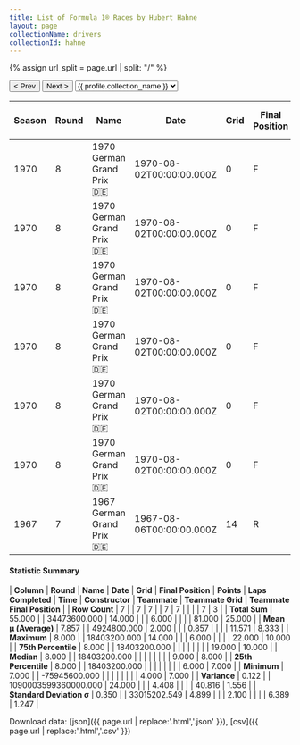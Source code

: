 ```yaml
---
title: List of Formula 1® Races by Hubert Hahne
layout: page
collectionName: drivers
collectionId: hahne
---
```


{% assign url_split = page.url | split: "/" %}
<div id="collection-navigation">
<button onclick="selector.options[selector.selectedIndex-1].value && (window.location = selector.options[selector.selectedIndex-1].value);">&lt; Prev</button>
<button onclick="selector.options[selector.selectedIndex+1].value && (window.location = selector.options[selector.selectedIndex+1].value);">Next &gt;</button>
<select id="selector" onchange="this.options[this.selectedIndex].value && (window.location = this.options[this.selectedIndex].value);">
  {% for collectionId in site.data[page.collectionName].refs %}
    {% if collectionId == page.collectionId %}
      {% assign selected = "selected" %}
    {% else %}
      {% assign selected = "" %}
    {% endif %}
    {% assign profile = site.data[page.collectionName][collectionId].profile %}
    <option value="/f1/{{ page.collectionName }}/{{ collectionId }}/{{ url_split[4] }}" {{ selected }}>{{ profile.collection_name }}</option>
  {% endfor %}
</select>
</div>

| Season | Round | Name | Date | Grid | Final Position | Points | Laps Completed | Time | Constructor | Teammate | Teammate Grid | Teammate Final Position |
|--|--|--|--|--|--|--|--|--|--|--|--|--|
| 1970 | 8 | 1970 German Grand Prix 🇩🇪 | 1970-08-02T00:00:00.000Z | 0 | F | 0.0 | 0 |   | March 🇬🇧 | [François Cevert 🇫🇷](/f1/drivers/cevert) | 14 | 7 |
| 1970 | 8 | 1970 German Grand Prix 🇩🇪 | 1970-08-02T00:00:00.000Z | 0 | F | 0.0 | 0 |   | March 🇬🇧 | [Jo Siffert 🇨🇭](/f1/drivers/siffert) | 4 | 8 |
| 1970 | 8 | 1970 German Grand Prix 🇩🇪 | 1970-08-02T00:00:00.000Z | 0 | F | 0.0 | 0 |   | March 🇬🇧 | [Chris Amon 🇳🇿](/f1/drivers/amon) | 6 | R |
| 1970 | 8 | 1970 German Grand Prix 🇩🇪 | 1970-08-02T00:00:00.000Z | 0 | F | 0.0 | 0 |   | March 🇬🇧 | [Jackie Stewart 🇬🇧](/f1/drivers/stewart) | 7 | R |
| 1970 | 8 | 1970 German Grand Prix 🇩🇪 | 1970-08-02T00:00:00.000Z | 0 | F | 0.0 | 0 |   | March 🇬🇧 | [Mario Andretti 🇺🇸](/f1/drivers/mario_andretti) | 9 | R |
| 1970 | 8 | 1970 German Grand Prix 🇩🇪 | 1970-08-02T00:00:00.000Z | 0 | F | 0.0 | 0 |   | March 🇬🇧 | [Ronnie Peterson 🇸🇪](/f1/drivers/peterson) | 19 | R |
| 1967 | 7 | 1967 German Grand Prix 🇩🇪 | 1967-08-06T00:00:00.000Z | 14 | R | 0.0 | 6 |   | Lola 🇬🇧 | [David Hobbs 🇬🇧](/f1/drivers/hobbs) | 22 | 10 |

#### Statistic Summary

| **Column** | **Round** | **Name** | **Date** | **Grid** | **Final Position** | **Points** | **Laps Completed** | **Time** | **Constructor** | **Teammate** | **Teammate Grid** | **Teammate Final Position** |
| **Row Count** | 7 |  | 7 | 7 |  | 7 | 7 |  |  |  | 7 | 3 |
| **Total Sum** | 55.000 |  | 34473600.000 | 14.000 |  |  | 6.000 |  |  |  | 81.000 | 25.000 |
| **Mean μ (Average)** | 7.857 |  | 4924800.000 | 2.000 |  |  | 0.857 |  |  |  | 11.571 | 8.333 |
| **Maximum** | 8.000 |  | 18403200.000 | 14.000 |  |  | 6.000 |  |  |  | 22.000 | 10.000 |
| **75th Percentile** | 8.000 |  | 18403200.000 |  |  |  |  |  |  |  | 19.000 | 10.000 |
| **Median** | 8.000 |  | 18403200.000 |  |  |  |  |  |  |  | 9.000 | 8.000 |
| **25th Percentile** | 8.000 |  | 18403200.000 |  |  |  |  |  |  |  | 6.000 | 7.000 |
| **Minimum** | 7.000 |  | -75945600.000 |  |  |  |  |  |  |  | 4.000 | 7.000 |
| **Variance** | 0.122 |  | 1090003599360000.000 | 24.000 |  |  | 4.408 |  |  |  | 40.816 | 1.556 |
| **Standard Deviation σ** | 0.350 |  | 33015202.549 | 4.899 |  |  | 2.100 |  |  |  | 6.389 | 1.247 |

Download data: [json]({{ page.url | replace:'.html','.json' }}), [csv]({{ page.url | replace:'.html','.csv' }})
